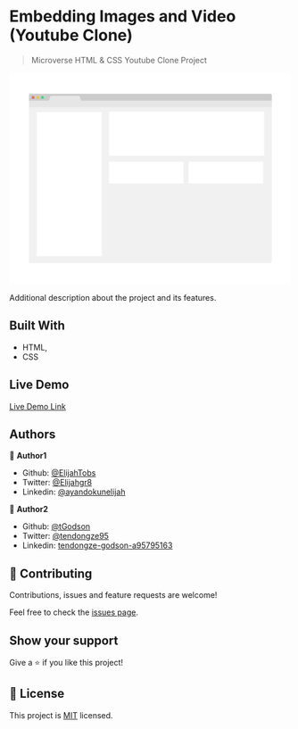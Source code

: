 # Embedding Images and Video (Youtube Clone)

> Microverse HTML & CSS Youtube Clone Project

![screenshot](./app_screenshot.png)

Additional description about the project and its features.

## Built With

- HTML,
- CSS

## Live Demo

[Live Demo Link](https://livedemo.com)

## Authors

👤 **Author1**

- Github: [@ElijahTobs](https://github.com/ElijahTobs)
- Twitter: [@Elijahgr8](https://twitter.com/Elijahgr8)
- Linkedin: [@ayandokunelijah](https://linkedin.com/in/ayandokunelijah)

👤 **Author2**

- Github: [@tGodson](https://github.com/tGodson)
- Twitter: [@tendongze95](https://twitter.com/tendongze95)
- Linkedin: [tendongze-godson-a95795163](https://linkedin.com/in/tendongze-godson-a95795163)

## 🤝 Contributing

Contributions, issues and feature requests are welcome!

Feel free to check the [issues page](issues/).

## Show your support

Give a ⭐️ if you like this project!

## 📝 License

This project is [MIT](lic.url) licensed.
